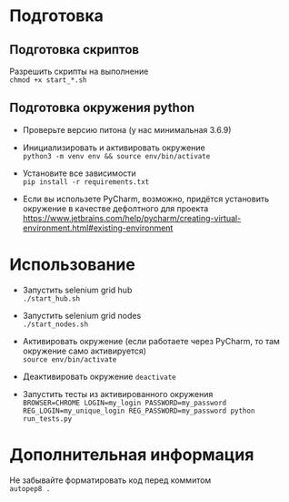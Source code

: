 # Подготовка

## Подготовка скриптов

Разрешить скрипты на выполнение  
`chmod +x start_*.sh`

## Подготовка окружения python
- Проверьте версию питона (у нас минимальная 3.6.9)

- Инициализировать и активировать окружение  
`python3 -m venv env && source env/bin/activate`

- Установите все зависимости  
`pip install -r requirements.txt`

- Если вы использете PyCharm, возможно, придётся установить окружение в качестве дефолтного для проекта    
 https://www.jetbrains.com/help/pycharm/creating-virtual-environment.html#existing-environment

# Использование
- Запустить selenium grid hub  
`./start_hub.sh`

- Запустить selenium grid nodes  
`./start_nodes.sh`

- Активировать окружение (если работаете через PyCharm, то там окружение само активируется)  
`source env/bin/activate`

- Деактивировать окружение 
`deactivate`

- Запустить тесты из активированного окружения  
`BROWSER=CHROME LOGIN=my_login PASSWORD=my_password REG_LOGIN=my_unique_login REG_PASSWORD=my_password python run_tests.py`

# Дополнительная информация
Не забывайте форматировать код перед коммитом  
`autopep8 .`
